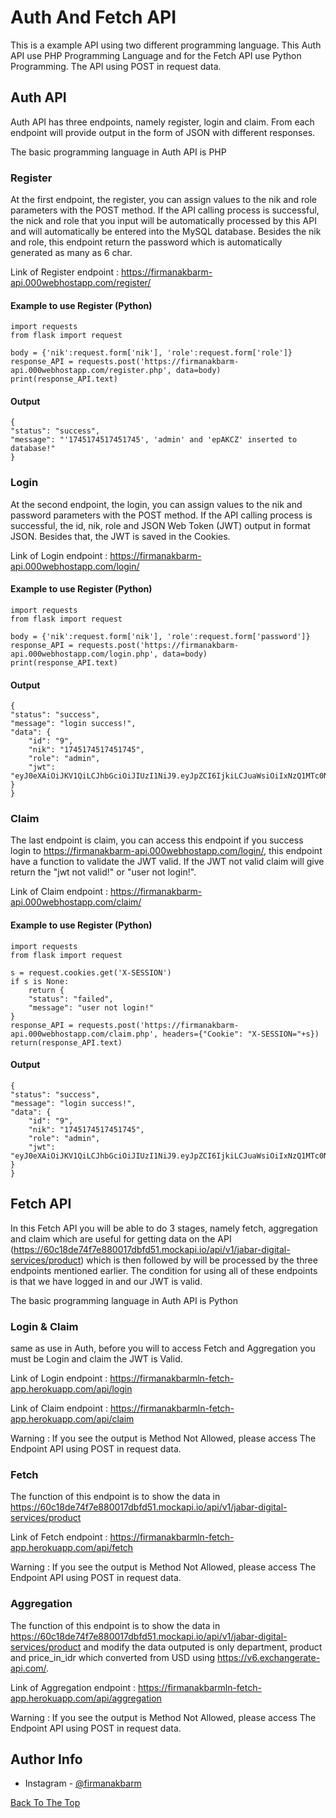 # Auth And Fetch API

This is a example API using two different programming language. This Auth API use PHP Programming Language and for the Fetch API use Python Programming. The API using POST in request data.

## Auth API

Auth API has three endpoints, namely register, login and claim. 
From each endpoint will provide output in the form of JSON with different responses.

The basic programming language in Auth API is PHP

### Register 

At the first endpoint, the register, you can assign values to the nik and role parameters with the POST method. If the API calling process is successful, the nick and role that you input will be automatically processed by this API and will automatically be entered into the MySQL database. Besides the nik and role, this endpoint return the password which is automatically generated as many as 6 char.

Link of Register endpoint : https://firmanakbarm-api.000webhostapp.com/register/

#### Example to use Register (Python)

	import requests
	from flask import request
		
	body = {'nik':request.form['nik'], 'role':request.form['role']}
	response_API = requests.post('https://firmanakbarm-api.000webhostapp.com/register.php', data=body)
	print(response_API.text)
	
#### Output

	{
    "status": "success",
    "message": "'1745174517451745', 'admin' and 'epAKCZ' inserted to database!"
	}

### Login

At the second endpoint, the login, you can assign values to the nik and password parameters with the POST method. If the API calling process is successful, the id, nik, role and JSON Web Token (JWT) output in format JSON. Besides that, the JWT is saved in the Cookies.

Link of Login endpoint : https://firmanakbarm-api.000webhostapp.com/login/

#### Example to use Register (Python)

	import requests
	from flask import request
		
	body = {'nik':request.form['nik'], 'role':request.form['password']}
	response_API = requests.post('https://firmanakbarm-api.000webhostapp.com/login.php', data=body)
	print(response_API.text)
	
#### Output

	{
    "status": "success",
    "message": "login success!",
    "data": {
        "id": "9",
        "nik": "1745174517451745",
        "role": "admin",
        "jwt": "eyJ0eXAiOiJKV1QiLCJhbGciOiJIUzI1NiJ9.eyJpZCI6IjkiLCJuaWsiOiIxNzQ1MTc0NTE3NDUxNzQ1Iiwicm9sZSI6ImFkbWluIn0.RWt2E6ADUjSXHNU2KJ_jClVqb3TesVK7NeBeDe0BDc0"
    }
	}
	
### Claim

The last endpoint is claim, you can access this endpoint if you success login to https://firmanakbarm-api.000webhostapp.com/login/, this endpoint have a function to validate the JWT valid. If the JWT not valid claim will give return the "jwt not valid!" or "user not login!". 

Link of Claim endpoint : https://firmanakbarm-api.000webhostapp.com/claim/

#### Example to use Register (Python)

	import requests
	from flask import request
		
	s = request.cookies.get('X-SESSION')
	if s is None:
		return {
  		"status": "failed",
  		"message": "user not login!"
  	}
	response_API = requests.post('https://firmanakbarm-api.000webhostapp.com/claim.php', headers={"Cookie": "X-SESSION="+s})
	return(response_API.text)
	
#### Output

	{
    "status": "success",
    "message": "login success!",
    "data": {
        "id": "9",
        "nik": "1745174517451745",
        "role": "admin",
        "jwt": "eyJ0eXAiOiJKV1QiLCJhbGciOiJIUzI1NiJ9.eyJpZCI6IjkiLCJuaWsiOiIxNzQ1MTc0NTE3NDUxNzQ1Iiwicm9sZSI6ImFkbWluIn0.RWt2E6ADUjSXHNU2KJ_jClVqb3TesVK7NeBeDe0BDc0"
    }
	}
	
## Fetch API

In this Fetch API you will be able to do 3 stages, namely fetch, aggregation and claim which are useful for getting data on the API (https://60c18de74f7e880017dbfd51.mockapi.io/api/v1/jabar-digital-services/product) which is then followed by will be processed by the three endpoints mentioned earlier. The condition for using all of these endpoints is that we have logged in and our JWT is valid.

The basic programming language in Auth API is Python

### Login & Claim

same as use in Auth, before you will to access Fetch and Aggregation you must be Login and claim the JWT is Valid. 

Link of Login endpoint : https://firmanakbarmln-fetch-app.herokuapp.com/api/login

Link of Claim endpoint : https://firmanakbarmln-fetch-app.herokuapp.com/api/claim

Warning : If you see the output is Method Not Allowed, please access The Endpoint API using POST in request data.

### Fetch

The function of this endpoint is to show the data in https://60c18de74f7e880017dbfd51.mockapi.io/api/v1/jabar-digital-services/product

Link of Fetch endpoint : https://firmanakbarmln-fetch-app.herokuapp.com/api/fetch

Warning : If you see the output is Method Not Allowed, please access The Endpoint API using POST in request data.

### Aggregation

The function of this endpoint is to show the data in https://60c18de74f7e880017dbfd51.mockapi.io/api/v1/jabar-digital-services/product and modify the data outputed is only department, product and price_in_idr which converted from USD using https://v6.exchangerate-api.com/. 

Link of Aggregation endpoint : https://firmanakbarmln-fetch-app.herokuapp.com/api/aggregation

Warning : If you see the output is Method Not Allowed, please access The Endpoint API using POST in request data.
	
## Author Info

- Instagram - [@firmanakbarm](https://www.instagram.com/firmanakbarm/)

[Back To The Top](#Auth-And-Fetch-API)
